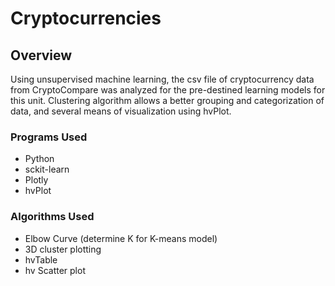 # Cryptocurrencies

## Overview

Using unsupervised machine learning, the csv file of cryptocurrency data from CryptoCompare was analyzed for the pre-destined learning models for this unit. Clustering algorithm allows a better grouping and categorization of data, and several means of visualization using hvPlot. 

### Programs Used
- Python
- sckit-learn
- Plotly
- hvPlot

### Algorithms Used
- Elbow Curve (determine K for K-means model)
- 3D cluster plotting
- hvTable
- hv Scatter plot

